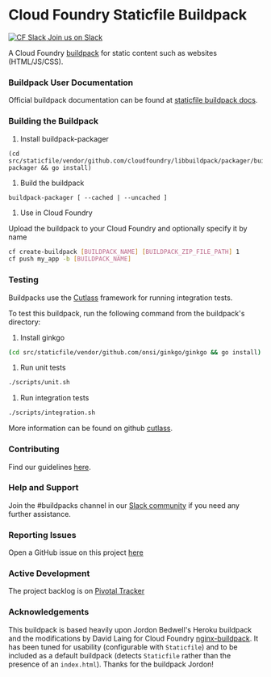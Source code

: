 # Cloud Foundry Staticfile Buildpack

[![CF Slack](https://www.google.com/s2/favicons?domain=www.slack.com) Join us on Slack](https://cloudfoundry.slack.com/messages/buildpacks/)

A Cloud Foundry [buildpack](http://docs.cloudfoundry.org/buildpacks/) for static content such as websites (HTML/JS/CSS).

### Buildpack User Documentation

Official buildpack documentation can be found at [staticfile buildpack docs](http://docs.cloudfoundry.org/buildpacks/staticfile/index.html).

### Building the Buildpack

1. Install buildpack-packager

  ```shell
  (cd src/staticfile/vendor/github.com/cloudfoundry/libbuildpack/packager/buildpack-packager && go install)
  ```

1. Build the buildpack

  ```shell
  buildpack-packager [ --cached | --uncached ]
  ```

1. Use in Cloud Foundry

  Upload the buildpack to your Cloud Foundry and optionally specify it by name

  ```bash
  cf create-buildpack [BUILDPACK_NAME] [BUILDPACK_ZIP_FILE_PATH] 1
  cf push my_app -b [BUILDPACK_NAME]
  ```

### Testing
Buildpacks use the [Cutlass](https://github.com/cloudfoundry/libbuildpack/cutlass) framework for running integration tests.

To test this buildpack, run the following command from the buildpack's directory:

1. Install ginkgo

  ```bash
  (cd src/staticfile/vendor/github.com/onsi/ginkgo/ginkgo && go install)
  ```

1. Run unit tests

  ```bash
  ./scripts/unit.sh
  ```

1. Run integration tests

  ```bash
  ./scripts/integration.sh
  ```

More information can be found on github [cutlass](https://github.com/cloudfoundry/libbuildpack/cutlass).

### Contributing

Find our guidelines [here](./CONTRIBUTING.md).

### Help and Support

Join the #buildpacks channel in our [Slack community](http://slack.cloudfoundry.org/) if you need any further assistance.

### Reporting Issues

Open a GitHub issue on this project [here](https://github.com/cloudfoundry/staticfile/issues/new)

### Active Development

The project backlog is on [Pivotal Tracker](https://www.pivotaltracker.com/projects/1042066)

### Acknowledgements

This buildpack is based heavily upon Jordon Bedwell's Heroku buildpack and the modifications by David Laing for Cloud Foundry [nginx-buildpack](https://github.com/cloudfoundry-community/nginx-buildpack). It has been tuned for usability (configurable with `Staticfile`) and to be included as a default buildpack (detects `Staticfile` rather than the presence of an `index.html`). Thanks for the buildpack Jordon!
